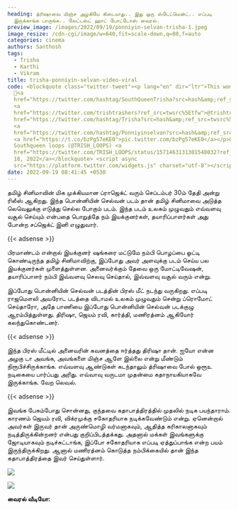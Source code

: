 ```yaml
---
heading: த்ரிஷாவை மிஞ்ச அழகியே கிடையாது.. இது ஒரு ஸ்டேட்மென்ட்.. எப்படி
  இருக்காங்க பாருங்க.. லேட்டஸ்ட் ஹாட் போட்டோஸ் வைரல்.
preview_image: /images/2022/09/19/ponniyin-selvan-trisha-1.jpeg
image_resize: /cdn-cgi/image/w=640,fit=scale-down,q=80,f=auto
categories: cinema
authors: Santhosh
tags:
  - Trisha
  - Karthi
  - Vikram
title: trisha-ponniyin-selvan-video-viral
code: <blockquote class="twitter-tweet"><p lang="en" dir="ltr">This women slays
  💚<a
  href="https://twitter.com/hashtag/SouthQueenTrisha?src=hash&amp;ref_src=twsrc%5Etfw">#SouthQueenTrisha</a>
  <a
  href="https://twitter.com/trishtrashers?ref_src=twsrc%5Etfw">@trishtrashers</a><a
  href="https://twitter.com/hashtag/Trisha?src=hash&amp;ref_src=twsrc%5Etfw">#Trisha</a>
  <a
  href="https://twitter.com/hashtag/Ponniyinselvan?src=hash&amp;ref_src=twsrc%5Etfw">#Ponniyinselvan</a>
  <a href="https://t.co/bzPg57eKE0">pic.twitter.com/bzPg57eKE0</a></p>&mdash;
  Southqueen loops (@TRISH_LOOPS) <a
  href="https://twitter.com/TRISH_LOOPS/status/1571463131301548032?ref_src=twsrc%5Etfw">September
  18, 2022</a></blockquote> <script async
  src="https://platform.twitter.com/widgets.js" charset="utf-8"></script>
date: 2022-09-19 08:41:45 +0530
---
```

தமிழ் சினிமாவின் மிக முக்கியமான ப்ராஜெக்ட் வரும் செப்டம்பர் 30ம் தேதி அன்று ரிலீஸ் ஆகிறது. இந்த பொன்னியின் செல்வன் படம் தான் தமிழ் சினிமாவை அடுத்த லெவெலுக்கு எடுத்து செல்ல போகும் படம். இந்த படம் உலகம் முழுவதும் எவ்வளவு வசூல் செய்யும் என்பதை பொறுத்தே நம் இயக்குனர்கள், தயாரிப்பாளர்கள் அது போன்ற சப்ஜெக்ட் இனி எழுதுவார்.

{{< adsense >}}

பிரமாண்டம் என்றால் இயக்குனர் ஷங்கரை மட்டுமே நம்பி பொழப்பை ஓட்டி கொண்டிருந்த தமிழ் சினிமாவிற்கு, இப்போது அவர் அளவுக்கு படம் செய்ய பல இயக்குனர்கள் முளைத்துள்ளன. அனைவர்க்கும் தேவை ஒரு மோட்டிவேஷன், தயாரிப்பாளர் நம்பி இவ்வளவு செலவு செய்தால், இவ்வளவு வசூல் வரும் என்று.

இப்போது பொன்னியின் செல்வன் படத்தின் பிரஸ் மீட் நடந்து வருகிறது. எப்படி ராஜமௌலி அவரோட படத்தை விடாமல் உலகம் முழுவதும் சென்று ப்ரொமோட் செய்தாரோ, அதே பாணியை இப்போது பொன்னியின் செல்வன் படக்குழு ஆரம்பித்துள்ளது. திரிஷா, ஜெயம் ரவி, கார்த்தி, மணிரத்னம் ஆகியோர் கலந்துகொண்டனர்.

{{< adsense >}}

இந்த பிரஸ் மீட்டில் அனைவரின் கவனத்தை ஈர்த்தது திரிஷா தான். ஐயோ என்ன அழகு டா அவங்க, அவங்களை மிஞ்ச ஆளே இல்லை என்று மீண்டும் நிரூபிச்சிருக்காங்க. எவ்வளவு ஆண்டுகள் கடந்தாலும் த்ரிஷாவை போல் ஒரூஉ நடிகையை பார்ப்பது அரிது. எவ்வாவு வருடமா முதன்மை கதாநாயகியாகவே இருக்காங்க. வேற லெவல்.

{{< adsense >}}

இவங்க பேசும்போது சொன்னது, குந்தவை கதாபாத்திரத்தில் முதலில் நடிக பயந்தாராம். காரணம் ஜெயம் ரவி, விக்ரமுக்கு சகோதரியாக நடிக்கவேண்டும் என்று. ஏனென்றால் அவர்கள் இருவர் தான் அருண்மொழி வர்மனாகவும், ஆதித்த கரிகாலனாகவும் நடித்திருக்கின்றனர் என்பது குறிப்பிடத்தக்கது. அதனால் மக்கள் இவங்களுக்கு ஜோடியாகவும் நடிச்சுட்டாங்க, இப்போ சகோதரியாக எப்படி ஏத்துப்பாங்க என்ற பயம் இருந்திருக்கிறது. ஆனால் மணிரத்னம் கொடுத்த நம்பிக்கையில் தான் இந்த கதாபாத்திரத்தை இவர் செய்துள்ளார்.

![](/images/2022/09/19/trisha-ponniyin-selvan-2.jpeg)

![](/images/2022/09/19/trisha-ponniyin-selvan-2.jpeg)

**வைரல் வீடியோ:**